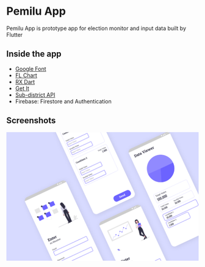 # Pemilu App

Pemilu App is prototype app for election monitor and input data built by Flutter

## Inside the app

- [Google Font](https://pub.dev/packages/google_fonts)
- [FL Chart](https://pub.dev/packages/fl_chart)
- [RX Dart](https://pub.dev/packages/rxdart)
- [Get It](https://pub.dev/packages/get_it)
- [Sub-district API](https://dev.farizdotid.com/api/daerahindonesia)
- Firebase: Firestore and Authentication

## Screenshots

![Alt](election-cover.png)


